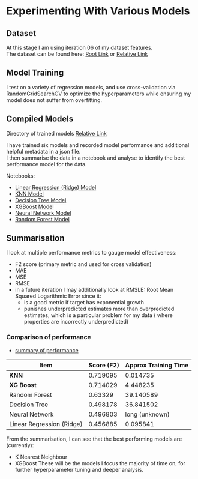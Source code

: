 # Experimenting With Various Models

## Dataset

At this stage I am using iteration 06 of my dataset features.
<br>The dataset can be found
here: [Root Link](/process/E_train%20model/iteration06/it06_01_4__linear_regression_randomsearch__20221019.ipynb)
or [Relative Link](../data/final/df_listings_v06.csv)

## Model Training

I test on a variety of regression models, and use cross-validation via RandomGridSearchCV to optimize the
hyperparameters while ensuring my model does not suffer from overfitting.

## Compiled Models

Directory of trained models [Relative Link](../process/E_train%20model/iteration06/)

I have trained six models and recorded model performance and additional helpful metadata in a json file.
<br> I then summarise the data in a notebook and analyse to identify the best performance model for the data.

Notebooks:

* [Linear Regression (Ridge) Model](../process/E_train%20model/iteration06/it06_01_4__linear_regression_randomsearch__20221019.ipynb)
* [KNN Model](../process/E_train%20model/iteration06/it06_02_4__knn_randomsearch__20221106.ipynb)
* [Decision Tree Model](../process/E_train%20model/iteration06/it06_03_4__decision_tree_randomsearch__20221106.ipynb)
* [XGBoost Model](../process/E_train%20model/iteration06/it06_04_4__xgboost_randomsearch__20221018.ipynb)
* [Neural Network Model](../process/E_train%20model/iteration06/it06_05_4__neural_network_randomsearch__20221106.ipynb)
* [Random Forest Model](../process/E_train%20model/iteration06/it06_06_4__random_forest_randomsearch__20221106.ipynb)

## Summarisation

I look at multiple performance metrics to gauge model effectiveness:

* F2 score (primary metric and used for cross validation)
* MAE
* MSE
* RMSE
* in a future iteration I may additionally look at RMSLE: Root Mean Squared Logarithmic Error since it:
    * is a good metric if target has exponential growth
    * punishes underpredicted estimates more than overpredicted estimates, which is a particular problem for my data (
      where properties are incorrectly underpredicted)

### Comparison of performance

* [summary of performance](../results/summary_benchmark_v06.ipynb)


| Item                      | Score (F2) | Approx Training Time |
|---------------------------|------------|----------------------|
| **KNN**                   | 0.719095   | 0.014735             |
| **XG Boost**              | 0.714029   | 4.448235             |
| Random Forest             | 0.63329    | 39.140589            |
| Decision Tree             | 0.498178   | 36.841502            |
| Neural Network            | 0.496803   | long (unknown)       |
| Linear Regression (Ridge) | 0.456885   | 0.095841             |

From the summarisation, I can see that the best performing models are (currently):

* K Nearest Neighbour
* XGBoost
  These will be the models I focus the majority of time on, for further hyperparameter tuning and deeper analysis. 